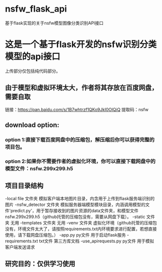 # nsfw_flask_api
基于flask实现的关于nsfw模型图像分类识别API接口

# 这是一个基于flask开发的nsfw识别分类模型的api接口
上传部分仅包括纯代码部分。

## 由于模型和虚拟环境太大，作者将其存放在百度网盘，需要自取
链接：https://pan.baidu.com/s/1B7whtrzf1QKo9JkI0OlQiQ 
提取码：nsfw

## download option:
### option 1:直接下载百度网盘中的压缩包，解压缩后你可以获得完整的项目包。
### option 2:如果你不需要作者的虚拟化环境，你可以直接下载网盘中的模型文件：nsfw.299x299.h5

## 项目目录结构
-local file 文件夹    模拟客户端本地图片目录，内含用于上传到flask服务端识别的图片
-nsfw_detector 文件夹    模拟服务器端模型模块目录，内涵调用模型的文件'predict.py'，用于暂存接收到的图片资源的data文件夹，和模型文件nsfw.299x299.h5（github托管的压缩包没有，需要从网盘下载）。
-static 文件夹    无用
-templates 文件夹    无用
-venv 文件夹    虚拟化环境（github托管的压缩包没有，环境文件太大了，请按照requirements.txt内环境要求进行配置，若想直接使用，请下载网盘压缩包。）
-app.py py文件    用于启动flask服务
-requirements.txt txt文件    第三方库文档
-use_apirequests.py py文件    用于模拟客户端发送请求

## 研究目的：仅供学习使用
